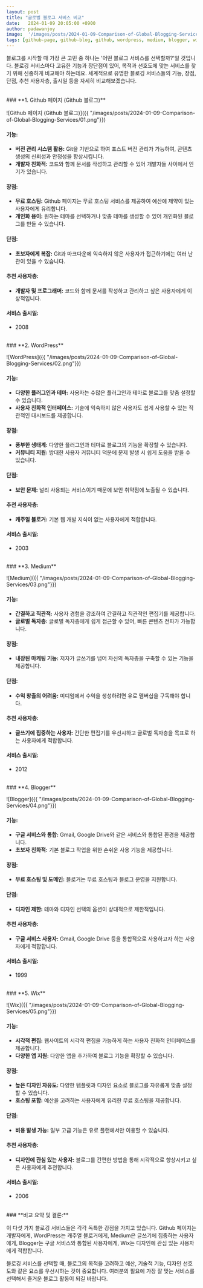 ```yaml
---
layout: post
title: "글로벌 블로그 서비스 비교"
date:   2024-01-09 20:05:00 +0900
author: padawanjoy
image:  '/images/posts/2024-01-09-Comparison-of-Global-Blogging-Services/00.jpg'
tags: [github-page, github-blog, github, wordpress, medium, blogger, wix, blog]
---
```

블로그를 시작할 때 가장 큰 고민 중 하나는 '어떤 블로그 서비스를 선택할까?'일 것입니다. 블로깅 서비스마다 고유한 기능과 장단점이 있어, 목적과 선호도에 맞는 서비스를 찾기 위해 신중하게 비교해야 하는데요. 세계적으로 유명한 블로깅 서비스들의 기능, 장점, 단점, 추천 사용자층, 출시일 등을 자세히 비교해보겠습니다.

<br>
### **1. Github 페이지 (Github 블로그)**


![Github 페이지 (Github 블로그)]({{ "/images/posts/2024-01-09-Comparison-of-Global-Blogging-Services/01.png"}})

#### **기능:**

- **버전 관리 시스템 활용:** Git을 기반으로 하여 포스트 버전 관리가 가능하여, 콘텐츠 생성의 신뢰성과 안정성을 향상시킵니다.
- **개발자 친화적:** 코드와 함께 문서를 작성하고 관리할 수 있어 개발자들 사이에서 인기가 있습니다.

#### **장점:**

- **무료 호스팅:** Github 페이지는 무료 호스팅 서비스를 제공하여 예산에 제약이 있는 사용자에게 유리합니다.
- **개인화 용이:** 원하는 테마를 선택하거나 맞춤 테마를 생성할 수 있어 개인화된 블로그를 만들 수 있습니다.

#### **단점:**

- **초보자에게 복잡:** Git과 마크다운에 익숙하지 않은 사용자가 접근하기에는 여러 난관이 있을 수 있습니다.

#### **추천 사용자층:**

- **개발자 및 프로그래머:** 코드와 함께 문서를 작성하고 관리하고 싶은 사용자에게 이상적입니다.

#### **서비스 출시일:**

- 2008

<br>
### **2. WordPress**

![WordPress]({{ "/images/posts/2024-01-09-Comparison-of-Global-Blogging-Services/02.png"}})

#### **기능:**

- **다양한 플러그인과 테마:** 사용자는 수많은 플러그인과 테마로 블로그를 맞춤 설정할 수 있습니다.
- **사용자 친화적 인터페이스:** 기술에 익숙하지 않은 사용자도 쉽게 사용할 수 있는 직관적인 대시보드를 제공합니다.

#### **장점:**

- **풍부한 생태계:** 다양한 플러그인과 테마로 블로그의 기능을 확장할 수 있습니다.
- **커뮤니티 지원:** 방대한 사용자 커뮤니티 덕분에 문제 발생 시 쉽게 도움을 받을 수 있습니다.

#### **단점:**

- **보안 문제:** 널리 사용되는 서비스이기 때문에 보안 취약점에 노출될 수 있습니다.

#### **추천 사용자층:**

- **캐주얼 블로거:** 기본 웹 개발 지식이 없는 사용자에게 적합합니다.

#### **서비스 출시일:**

- 2003

<br>
### **3. Medium**

![Medium]({{ "/images/posts/2024-01-09-Comparison-of-Global-Blogging-Services/03.png"}})

#### **기능:**

- **간결하고 직관적:** 사용자 경험을 강조하여 간결하고 직관적인 편집기를 제공합니다.
- **글로벌 독자층:** 글로벌 독자층에게 쉽게 접근할 수 있어, 빠른 콘텐츠 전파가 가능합니다.

#### **장점:**

- **내장된 마케팅 기능:** 저자가 글쓰기를 넘어 자신의 독자층을 구축할 수 있는 기능을 제공합니다.

#### **단점:**

- **수익 창출의 어려움:** 미디엄에서 수익을 생성하려면 유료 멤버십을 구독해야 합니다.

#### **추천 사용자층:**

- **글쓰기에 집중하는 사용자:** 간단한 편집기를 우선시하고 글로벌 독자층을 목표로 하는 사용자에게 적합합니다.

#### **서비스 출시일:**

- 2012

<br>
### **4. Blogger**

![Blogger]({{ "/images/posts/2024-01-09-Comparison-of-Global-Blogging-Services/04.png"}})

#### **기능:**

- **구글 서비스와 통합:** Gmail, Google Drive와 같은 서비스와 통합된 환경을 제공합니다.
- **초보자 친화적:** 기본 블로그 작업을 위한 손쉬운 사용 기능을 제공합니다.

#### **장점:**

- **무료 호스팅 및 도메인:** 블로거는 무료 호스팅과 블로그 운영을 지원합니다.

#### **단점:**

- **디자인 제한:** 테마와 디자인 선택의 옵션이 상대적으로 제한적입니다.

#### **추천 사용자층:**

- **구글 서비스 사용자:** Gmail, Google Drive 등을 통합적으로 사용하고자 하는 사용자에게 적합합니다.

#### **서비스 출시일:**

- 1999

<br>
### **5. Wix**

![Wix]({{ "/images/posts/2024-01-09-Comparison-of-Global-Blogging-Services/05.png"}})

#### **기능:**

- **시각적 편집:** 웹사이트의 시각적 편집을 가능하게 하는 사용자 친화적 인터페이스를 제공합니다.
- **다양한 앱 지원:** 다양한 앱을 추가하여 블로그 기능을 확장할 수 있습니다.

#### **장점:**

- **높은 디자인 자유도:** 다양한 템플릿과 디자인 요소로 블로그를 자유롭게 맞춤 설정할 수 있습니다.
- **호스팅 포함:** 예산을 고려하는 사용자에게 유리한 무료 호스팅을 제공합니다.

#### **단점:**

- **비용 발생 가능:** 일부 고급 기능은 유료 플랜에서만 이용할 수 있습니다.

#### **추천 사용자층:**

- **디자인에 관심 있는 사용자:** 블로그를 간편한 방법을 통해 시각적으로 향상시키고 싶은 사용자에게 추천합니다.

#### **서비스 출시일:**

- 2006

<br>
### **비교 요약 및 결론:**

이 다섯 가지 블로깅 서비스들은 각각 독특한 강점을 가지고 있습니다. Github 페이지는 개발자에게, WordPress는 캐주얼 블로거에게, Medium은 글쓰기에 집중하는 사용자에게, Blogger는 구글 서비스와 통합된 사용자에게, Wix는 디자인에 관심 있는 사용자에게 적합합니다.

블로깅 서비스를 선택할 때, 블로그의 목적을 고려하고 예산, 기술적 기능, 디자인 선호도와 같은 요소를 우선시하는 것이 중요합니다. 여러분의 필요에 가장 잘 맞는 서비스를 선택해서 즐거운 블로그 활동이 되길 바랍니다.